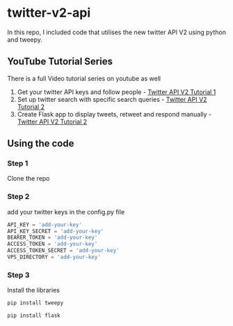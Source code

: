 # twitter-v2-api
In this repo, I included code that utilises the new twitter API V2 using python and tweepy. 

## YouTube Tutorial Series
There is a full Video tutorial series on youtube as well
1. Get your twitter API keys and follow people - [Twitter API V2 Tutorial 1](https://www.youtube.com/watch?v=EXhgOBllQVY)
2. Set up twitter search with specific search queries - [Twitter API V2 Tutorial 2](https://www.youtube.com/watch?v=GqzbvoAsSrg)
3. Create Flask app to display tweets, retweet and respond manually - [Twitter API V2 Tutorial 2](https://www.youtube.com/watch?v=xG4v-kD9okY)

## Using the code
### Step 1
Clone the repo

### Step 2
add your twitter keys in the config.py file

```py
API_KEY = 'add-your-key'
API_KEY_SECRET = 'add-your-key'
BEARER_TOKEN = 'add-your-key'
ACCESS_TOKEN = 'add-your-key'
ACCESS_TOKEN_SECRET = 'add-your-key'
VPS_DIRECTORY = 'add-your-key'
```

### Step 3
Install the libraries 

```sh
pip install tweepy
```
```sh
pip install flask
```
